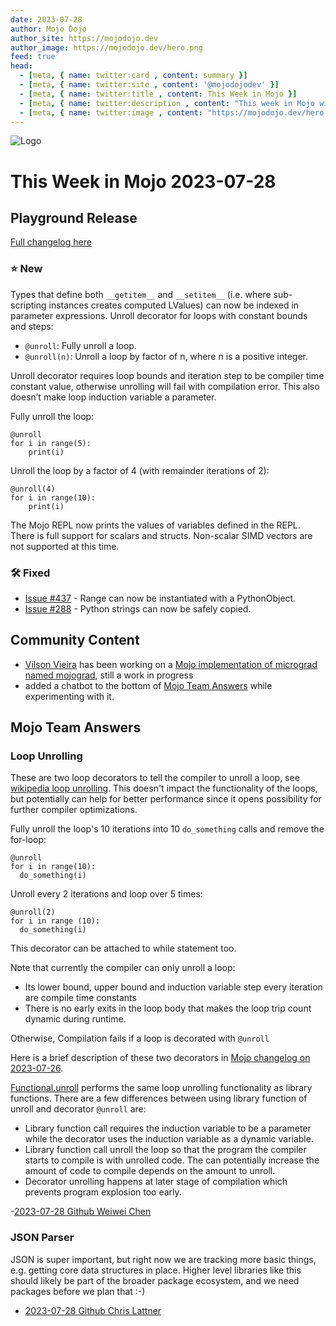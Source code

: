 ```yaml
---
date: 2023-07-28
author: Mojo Dojo
author_site: https://mojodojo.dev
author_image: https://mojodojo.dev/hero.png
feed: true
head:
  - [meta, { name: twitter:card , content: summary }]
  - [meta, { name: twitter:site , content: '@mojodojodev' }]
  - [meta, { name: twitter:title , content: This Week in Mojo }]
  - [meta, { name: twitter:description , content: "This week in Mojo with language updates, community content, and everything else related to Mojo" }]
  - [meta, { name: twitter:image , content: "https://mojodojo.dev/hero.png" }]
---
```


![Logo](/hero.png)

# This Week in Mojo 2023-07-28

## Playground Release
[Full changelog here](https://docs.modular.com/mojo/changelog.html#july-2023)

### ⭐️ New
Types that define both `__getitem__` and `__setitem__` (i.e. where sub-scripting instances creates computed LValues) can now be indexed in parameter expressions.
Unroll decorator for loops with constant bounds and steps:

- `@unroll`: Fully unroll a loop.
- `@unroll(n)`: Unroll a loop by factor of n, where n is a positive integer.

Unroll decorator requires loop bounds and iteration step to be compiler time constant value, otherwise unrolling will fail with compilation error. This also doesn’t make loop induction variable a parameter.

Fully unroll the loop:
```mojo
@unroll
for i in range(5):
    print(i)
```

Unroll the loop by a factor of 4 (with remainder iterations of 2):
```mojo
@unroll(4)
for i in range(10):
    print(i)
```

The Mojo REPL now prints the values of variables defined in the REPL. There is full support for scalars and structs. Non-scalar SIMD vectors are not supported at this time.
### 🛠️ Fixed
- [Issue #437](https://github.com/modularml/mojo/issues/437) - Range can now be instantiated with a PythonObject.
- [Issue #288](https://github.com/modularml/mojo/issues/288) - Python strings can now be safely copied.

## Community Content
- [Vilson Vieira](https://github.com/automata) has been working on a [Mojo implementation of micrograd named mojograd](https://github.com/automata/mojograd), still a work in progress
- added a chatbot to the bottom of [Mojo Team Answers](/mojo-team-answers.html#mojo-chatbot) while experimenting with it.

## Mojo Team Answers

### Loop Unrolling
These are two loop decorators to tell the compiler to unroll a loop, see [wikipedia loop unrolling](https://en.wikipedia.org/wiki/Loop_unrolling). This doesn't impact the functionality of the loops, but potentially can help for better performance since it opens possibility for further compiler optimizations.

Fully unroll the loop's 10 iterations into 10 `do_something` calls and remove the for-loop:
```mojo
@unroll
for i in range(10):
  do_something(i)
```

Unroll every 2 iterations and loop over 5 times:
```mojo
@unroll(2)
for i in range (10):
  do_something(i)
```
This decorator can be attached to while statement too.

Note that currently the compiler can only unroll a loop:

- Its lower bound, upper bound and induction variable step every iteration are compile time constants
- There is no early exits in the loop body that makes the loop trip count dynamic during runtime.

Otherwise, Compilation fails if a loop is decorated with `@unroll`

Here is a brief description of these two decorators in [Mojo changelog on 2023-07-26](https://docs.modular.com/mojo/changelog.html#july-2023).

[Functional.unroll](https://docs.modular.com/mojo/MojoStdlib/Functional.html#unroll) performs the same loop unrolling functionality as library functions. There are a few differences between using library function of unroll and decorator `@unroll` are:

- Library function call requires the induction variable to be a parameter while the decorator uses the induction variable as a dynamic variable.
- Library function call unroll the loop so that the program the compiler starts to compile is with unrolled code. The can potentially increase the amount of code to compile depends on the amount to unroll.
- Decorator unrolling happens at later stage of compilation which prevents program explosion too early.

-[2023-07-28 Github Weiwei Chen](https://github.com/modularml/mojo/discussions/482#discussioncomment-6581104)

### JSON Parser
JSON is super important, but right now we are tracking more basic things, e.g. getting core data structures in place. Higher level libraries like this should likely be part of the broader package ecosystem, and we need packages before we plan that :-)

- [2023-07-28 Github Chris Lattner](https://github.com/modularml/mojo/issues/478#issuecomment-1654623649)
